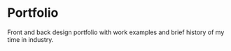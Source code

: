 # Portfolio

Front and back design portfolio with work examples and brief history of my time in industry.


